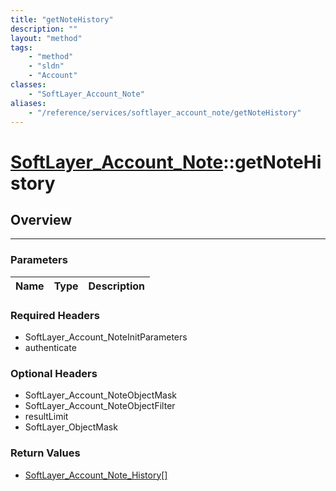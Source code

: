 ```yaml
---
title: "getNoteHistory"
description: ""
layout: "method"
tags:
    - "method"
    - "sldn"
    - "Account"
classes:
    - "SoftLayer_Account_Note"
aliases:
    - "/reference/services/softlayer_account_note/getNoteHistory"
---
```

# [SoftLayer_Account_Note](/reference/services/SoftLayer_Account_Note)::getNoteHistory




## Overview 


-----

### Parameters 
|Name | Type | Description |
| --- | --- | --- |


### Required Headers
* SoftLayer_Account_NoteInitParameters
* authenticate


### Optional Headers
* SoftLayer_Account_NoteObjectMask
* SoftLayer_Account_NoteObjectFilter
* resultLimit
* SoftLayer_ObjectMask

### Return Values
* <a href='/reference/datatypes/SoftLayer_Account_Note_History'>SoftLayer_Account_Note_History[] </a>




